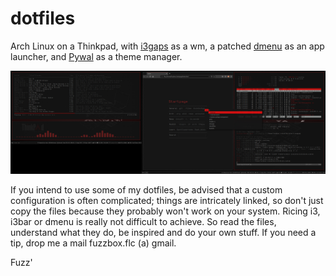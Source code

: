 # dotfiles

Arch Linux on a Thinkpad, with [i3gaps](https://github.com/Airblader/i3) as a wm, a patched [dmenu](https://tools.suckless.org/dmenu/) as an app launcher, and [Pywal](https://github.com/dylanaraps/pywal) as a theme manager.

![Screenie](https://raw.githubusercontent.com/Fuzzbox999/dotfiles/master/Images/Screenshots/screenie.jpg)

If you intend to use some of my dotfiles, be advised that a custom configuration is often complicated; things are intricately linked, so don't just copy the files because they probably won't work on your system. Ricing i3, i3bar or dmenu is really not difficult to achieve. So read the files, understand what they do, be inspired and do your own stuff. If you need a tip, drop me a mail fuzzbox.flc (a) gmail.

Fuzz'


